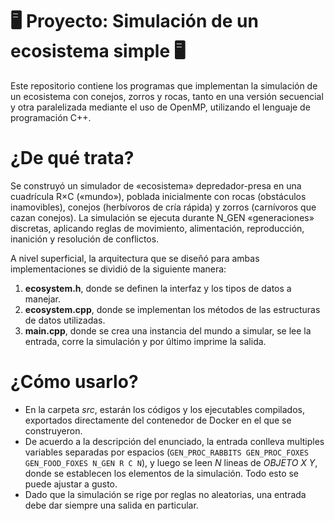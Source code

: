 # 🖥️ Proyecto: Simulación de un ecosistema simple 🖥️
Este repositorio contiene los programas que implementan la simulación de un ecosistema con conejos, zorros y rocas, tanto en una versión secuencial y otra paralelizada mediante el uso de OpenMP, utilizando el lenguaje de programación C++.

# ¿De qué trata?
Se construyó un simulador de «ecosistema» depredador-presa en una cuadrícula R×C («mundo»), poblada inicialmente con rocas (obstáculos inamovibles), conejos (herbívoros de cría rápida) y zorros (carnívoros que cazan conejos). La simulación se ejecuta durante N_GEN «generaciones» discretas, aplicando reglas de movimiento, alimentación, reproducción, inanición y resolución de conflictos.

A nivel superficial, la arquitectura que se diseñó para ambas implementaciones se dividió de la siguiente manera:

1. **ecosystem.h**, donde se definen la interfaz y los tipos de datos a manejar.
2. **ecosystem.cpp**, donde se implementan los métodos de las estructuras de datos utilizadas.
3. **main.cpp**, donde se crea una instancia del mundo a simular, se lee la entrada, corre la simulación y por último imprime la salida.

# ¿Cómo usarlo?
- En la carpeta *src*, estarán los códigos y los ejecutables compilados, exportados directamente del contenedor de Docker en el que se construyeron.
- De acuerdo a la descripción del enunciado, la entrada conlleva multiples variables separadas por espacios (``GEN_PROC_RABBITS GEN_PROC_FOXES GEN_FOOD_FOXES N_GEN R C N``), y luego se leen $N$ lineas de $OBJETO\ X\ Y$, donde se establecen los elementos de la simulación. Todo esto se puede ajustar a gusto.
- Dado que la simulación se rige por reglas no aleatorias, una entrada debe dar siempre una salida en particular.
